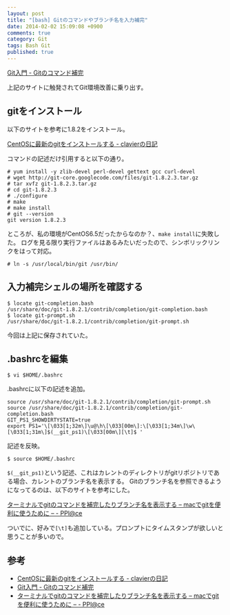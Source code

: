 ```yaml
---
layout: post
title: "[bash] Gitのコマンドやブランチ名を入力補完"
date: 2014-02-02 15:09:08 +0900 
comments: true
category: Git
tags: Bash Git 
published: true
---
```



[Git入門 - Gitのコマンド補完](http://www8.atwiki.jp/git_jp/pages/29.html)

上記のサイトに触発されてGit環境改善に乗り出す。

## gitをインストール

以下のサイトを参考に1.8.2をインストール。

[CentOSに最新のgitをインストールする - clavierの日記](http://clavier.hatenablog.com/entry/2013/05/18/204050)

コマンドの記述だけ引用すると以下の通り。

```
# yum install -y zlib-devel perl-devel gettext gcc curl-devel
# wget http://git-core.googlecode.com/files/git-1.8.2.3.tar.gz
# tar xvfz git-1.8.2.3.tar.gz
# cd git-1.8.2.3
# ./configure 
# make
# make install
# git --version
git version 1.8.2.3
```

ところが、私の環境がCentOS6.5だったからなのか？、`make install`に失敗した。
ログを見る限り実行ファイルはあるみたいだったので、シンボリックリンクをはって対応。

```
# ln -s /usr/local/bin/git /usr/bin/
```

## 入力補完シェルの場所を確認する

```
$ locate git-completion.bash
/usr/share/doc/git-1.8.2.1/contrib/completion/git-completion.bash
$ locate git-prompt.sh
/usr/share/doc/git-1.8.2.1/contrib/completion/git-prompt.sh
```

今回は上記に保存されていた。

## .bashrcを編集

```
$ vi $HOME/.bashrc
```

.bashrcに以下の記述を追加。

```
source /usr/share/doc/git-1.8.2.1/contrib/completion/git-prompt.sh
source /usr/share/doc/git-1.8.2.1/contrib/completion/git-completion.bash
GIT_PS1_SHOWDIRTYSTATE=true
export PS1='\[\033[1;32m\]\u@\h\[\033[00m\]:\[\033[1;34m\]\w\[\033[1;31m\]$(__git_ps1)\[\033[00m\][\t]$ '
```

記述を反映。

```
$ source $HOME/.bashrc
```

`$(__git_ps1)`という記述、これはカレントのディレクトリがgitリポジトリである場合、カレントのブランチ名を表示する。
Gitのブランチ名を参照できるようになってるのは、以下のサイトを参考にした。

[ターミナルでgitのコマンドを補完したりブランチ名を表示する – macでgitを便利に使うために – - PPl@ce](http://pplace.jp/2013/12/1601/)

ついでに、好みで`[\t]`も追加している。プロンプトにタイムスタンプが欲しいと思うことが多いので。

## 参考
+ [CentOSに最新のgitをインストールする - clavierの日記](http://clavier.hatenablog.com/entry/2013/05/18/204050)
+ [Git入門 - Gitのコマンド補完](http://www8.atwiki.jp/git_jp/pages/29.html)
+ [ターミナルでgitのコマンドを補完したりブランチ名を表示する – macでgitを便利に使うために – - PPl@ce](http://pplace.jp/2013/12/1601/)
